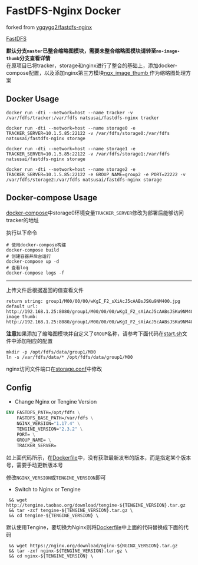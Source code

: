 # FastDFS-Nginx Docker 
forked from [ygqygq2/fastdfs-nginx](https://github.com/ygqygq2/fastdfs-nginx)  

[FastDFS](https://github.com/happyfish100/fastdfs)  

**默认分支`master`已整合缩略图模块，需要未整合缩略图模块请转至`no-image-thumb`分支查看详情**  
在原项目已将tracker，storage和nginx进行了整合的基础上，添加docker-compose配置，以及添加nginx第三方模块[ngx_image_thumb
](https://github.com/oupula/ngx_image_thumb)作为缩略图处理方案

## Docker Usage
```
docker run -dti --network=host --name tracker -v /var/fdfs/tracker:/var/fdfs natsusai/fastdfs-nginx tracker

docker run -dti --network=host --name storage0 -e TRACKER_SERVER=10.1.5.85:22122 -v /var/fdfs/storage0:/var/fdfs natsusai/fastdfs-nginx storage

docker run -dti --network=host --name storage1 -e TRACKER_SERVER=10.1.5.85:22122 -v /var/fdfs/storage1:/var/fdfs natsusai/fastdfs-nginx storage

docker run -dti --network=host --name storage2 -e TRACKER_SERVER=10.1.5.85:22122 -e GROUP_NAME=group2 -e PORT=22222 -v /var/fdfs/storage2:/var/fdfs natsusai/fastdfs-nginx storage
```
## Docker-compose Usage
[docker-compose](docker/docker-compose.yml)中storage0环境变量`TRACKER_SERVER`修改为部署后能够访问tracker的地址  

执行以下命令
```shell script
# 使用docker-compose构建
docker-compose build
# 创建容器并后台运行
docker-compose up -d
# 查看log
docker-compose logs -f
```
---
上传文件后根据返回的值查看文件
```
return string: group1/M00/00/00/wKgI_F2_sXiAcJ5cAABsJSKu9NM400.jpg
default url: http://192.168.1.25:8080/group1/M00/00/00/wKgI_F2_sXiAcJ5cAABsJSKu9NM400.jpg
image thumb: http://192.168.1.25:8080/group1/M00/00/00/wKgI_F2_sXiAcJ5cAABsJSKu9NM400.m200x200.jpg
```
**注意**如果添加了缩略图模块并自定义了`GROUP`名称，请参考下面代码在[start.sh](start.sh)文件中添加相应的配置
```shell script
mkdir -p /opt/fdfs/data/group1/M00
ln -s /var/fdfs/data/* /opt/fdfs/data/group1/M00
```
nginx访问文件端口在[storage.conf](nginx_conf/conf.d/storage.conf)中修改

## Config
- Change Nginx or Tengine Version
```dockerfile
ENV FASTDFS_PATH=/opt/fdfs \
    FASTDFS_BASE_PATH=/var/fdfs \
    NGINX_VERSION="1.17.4" \
    TENGINE_VERSION="2.3.2" \
    PORT= \
    GROUP_NAME= \
    TRACKER_SERVER=
```
如上面代码所示，在[Dockerfile](docker/|Dockerfile)中，没有获取最新发布的版本，而是指定某个版本号，需要手动更新版本号  

修改`NGINX_VERSION`或`TENGINE_VERSION`即可
- Switch to Nginx or Tengine
```
 && wget http://tengine.taobao.org/download/tengine-${TENGINE_VERSION}.tar.gz
 && tar -zxf tengine-${TENGINE_VERSION}.tar.gz \
 && cd tengine-${TENGINE_VERSION} \
```
默认使用Tengine，要切换为Nginx则将[Dockerfile](docker/|Dockerfile)中上面的代码替换成下面的代码
```
 && wget https://nginx.org/download/nginx-${NGINX_VERSION}.tar.gz
 && tar -zxf nginx-${TENGINE_VERSION}.tar.gz \
 && cd nginx-${TENGINE_VERSION} \
```

